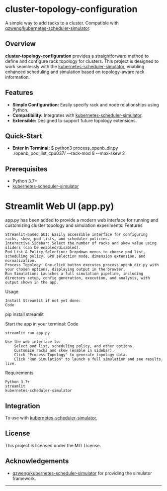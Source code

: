 # cluster-topology-configuration

A simple way to add racks to a cluster. Compatible with [qzweng/kubernetes-scheduler-simulator](https://github.com/qzweng/kubernetes-scheduler-simulator).

## Overview

**cluster-topology-configuration** provides a straightforward method to define and configure rack topology for clusters. This project is designed to work seamlessly with the [kubernetes-scheduler-simulator](https://github.com/qzweng/kubernetes-scheduler-simulator), enabling enhanced scheduling and simulation based on topology-aware rack information.

## Features

- **Simple Configuration:** Easily specify rack and node relationships using Python.
- **Compatibility:** Integrates with [kubernetes-scheduler-simulator](https://github.com/qzweng/kubernetes-scheduler-simulator).
- **Extensible:** Designed to support future topology extensions.

## Quick-Start
- **Enter In Terminal:** $ python3 process_openb_dir.py ./openb_pod_list_cpu037/ --rack-mod 8 --max-skew 2

## Prerequisites

- Python 3.7+
- [kubernetes-scheduler-simulator](https://github.com/qzweng/kubernetes-scheduler-simulator)

# Streamlit Web UI (app.py)

app.py has been added to provide a modern web interface for running and customizing cluster topology and simulation experiments.
Features

    Streamlit-based GUI: Easily accessible interface for configuring racks, skew, pod lists, and scheduler policies.
    Interactive Sidebar: Select the number of racks and skew value using sliders (can be enabled/disabled).
    Pod List & Policy Selection: Dropdown menus to choose pod list, scheduling policy, GPU selection mode, dimension extension, and normalization.
    Process Topology: One-click button executes process_openb_dir.py with your chosen options, displaying output in the browser.
    Run Simulation: Launches a full simulation pipeline, including directory setup, config generation, execution, and analysis, with output shown in the app.

Usage

    Install Streamlit if not yet done:
    Code

pip install streamlit

Start the app in your terminal:
Code

    streamlit run app.py

    Use the web interface to:
        Select pod list, scheduling policy, and other options.
        Customize racks and skew (enable in sidebar).
        Click "Process Topology" to generate topology data.
        Click "Run Simulation" to launch a full simulation and see results live.

Requirements

    Python 3.7+
    streamlit
    kubernetes-scheduler-simulator


## Integration

To use with [kubernetes-scheduler-simulator](https://github.com/qzweng/kubernetes-scheduler-simulator), 

## License

This project is licensed under the MIT License.

## Acknowledgements

- [qzweng/kubernetes-scheduler-simulator](https://github.com/qzweng/kubernetes-scheduler-simulator) for providing the simulator framework.

---
